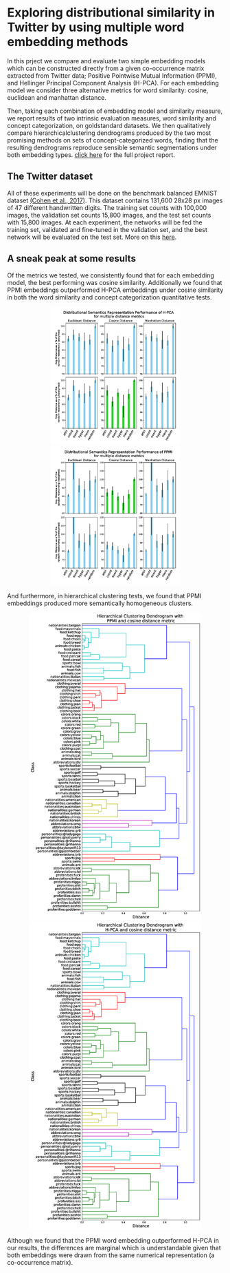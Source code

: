 # Exploring distributional similarity in Twitter by using multiple word embedding methods
In this prject we compare and evaluate two simple embedding models which can be constructed directly from a given co-occurrence matrix extracted from Twitter data; Positive Pointwise Mutual Information (PPMI), and Hellinger Principal Component Analysis (H-PCA). For each embedding model we consider three alternative metrics for word similarity: cosine, euclidean and manhattan distance. 

Then, taking each combination of embedding model and similarity measure, we report results of two intrinsic evaluation measures, word similarity and concept categorization, on goldstandard datasets. We then qualitatively compare hierarchicalclustering dendrograms produced by the two most promising methods on sets of concept-categorized words, finding that the resulting dendrograms reproduce sensible semantic segmentations under both embedding types. [click here](https://github.com/federicoarenasl/Evaluating-w-Embeddings/blob/main/Evaluating_Word_Embbeddings.pdf) for the full project report.

## The Twitter dataset
All of these experiments will be done on the benchmark balanced EMNIST dataset [(Cohen et al., 2017)](https://arxiv.org/pdf/1702.05373.pdf). This dataset contains 131,600 28x28 px images of 47 different handwritten digits. The training set counts with 100,000 images, the validation set counts 15,800 images, and the test set counts with 15,800 images. At each experiment, the networks will be fed the training set, validated and fine-tuned in the validation set, and the best network will be evaluated on the test set. More on this [here](https://www.nist.gov/itl/products-and-services/emnist-dataset).
 
 ## A sneak peak at some results
Of the metrics we tested, we consistently found that for each embedding model, the best performing was cosine similarity. Additionally we found that PPMI embeddings outperformed H-PCA embeddings under cosine similarity in both the word similarity and concept categorization quantitative tests.

<p align="center">
<img  src="plots/H-PCA_dist_semantics.png" width="300">
<img  src="plots/PPMI_dist_semantics.png" width="300">
</p>

And furthermore, in hierarchical clustering tests, we found that PPMI embeddings produced more semantically homogeneous clusters.

<p align="center">
<img  src="plots/PPMI_dendrogram.png" width="400">
<img  src="plots/H-PCA_dendrogram.png" width="400">
</p>

Although we found that the PPMI word embedding outperformed
H-PCA in our results, the differences are marginal which is understandable given that both embeddings were drawn from the same numerical representation (a co-occurrence matrix).

